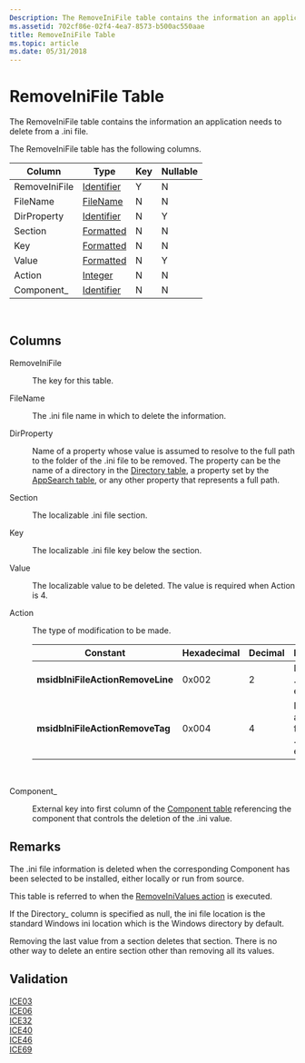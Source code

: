 ```yaml
---
Description: The RemoveIniFile table contains the information an application needs to delete from a .ini file.
ms.assetid: 702cf86e-02f4-4ea7-8573-b500ac550aae
title: RemoveIniFile Table
ms.topic: article
ms.date: 05/31/2018
---
```


# RemoveIniFile Table

The RemoveIniFile table contains the information an application needs to delete from a .ini file.

The RemoveIniFile table has the following columns.



| Column        | Type                         | Key | Nullable |
|---------------|------------------------------|-----|----------|
| RemoveIniFile | [Identifier](identifier.md) | Y   | N        |
| FileName      | [FileName](text.md)         | N   | N        |
| DirProperty   | [Identifier](identifier.md) | N   | Y        |
| Section       | [Formatted](formatted.md)   | N   | N        |
| Key           | [Formatted](formatted.md)   | N   | N        |
| Value         | [Formatted](formatted.md)   | N   | Y        |
| Action        | [Integer](integer.md)       | N   | N        |
| Component\_   | [Identifier](identifier.md) | N   | N        |



 

## Columns

<dl> <dt>

<span id="RemoveIniFile"></span><span id="removeinifile"></span><span id="REMOVEINIFILE"></span>RemoveIniFile
</dt> <dd>

The key for this table.

</dd> <dt>

<span id="FileName"></span><span id="filename"></span><span id="FILENAME"></span>FileName
</dt> <dd>

The .ini file name in which to delete the information.

</dd> <dt>

<span id="DirProperty"></span><span id="dirproperty"></span><span id="DIRPROPERTY"></span>DirProperty
</dt> <dd>

Name of a property whose value is assumed to resolve to the full path to the folder of the .ini file to be removed. The property can be the name of a directory in the [Directory table](directory-table.md), a property set by the [AppSearch table](appsearch-table.md), or any other property that represents a full path.

</dd> <dt>

<span id="Section"></span><span id="section"></span><span id="SECTION"></span>Section
</dt> <dd>

The localizable .ini file section.

</dd> <dt>

<span id="Key"></span><span id="key"></span><span id="KEY"></span>Key
</dt> <dd>

The localizable .ini file key below the section.

</dd> <dt>

<span id="Value"></span><span id="value"></span><span id="VALUE"></span>Value
</dt> <dd>

The localizable value to be deleted. The value is required when Action is 4.

</dd> <dt>

<span id="Action"></span><span id="action"></span><span id="ACTION"></span>Action
</dt> <dd>

The type of modification to be made.



| Constant                         | Hexadecimal | Decimal | Meaning                          |
|----------------------------------|-------------|---------|----------------------------------|
| **msidbIniFileActionRemoveLine** | 0x002       | 2       | Deletes .ini entry.              |
| **msidbIniFileActionRemoveTag**  | 0x004       | 4       | Deletes a tag from a .ini entry. |



 

</dd> <dt>

<span id="Component_"></span><span id="component_"></span><span id="COMPONENT_"></span>Component\_
</dt> <dd>

External key into first column of the [Component table](component-table.md) referencing the component that controls the deletion of the .ini value.

</dd> </dl>

## Remarks

The .ini file information is deleted when the corresponding Component has been selected to be installed, either locally or run from source.

This table is referred to when the [RemoveIniValues action](removeinivalues-action.md) is executed.

If the Directory\_ column is specified as null, the ini file location is the standard Windows ini location which is the Windows directory by default.

Removing the last value from a section deletes that section. There is no other way to delete an entire section other than removing all its values.

## Validation

<dl>

[ICE03](ice03.md)  
[ICE06](ice06.md)  
[ICE32](ice32.md)  
[ICE40](ice40.md)  
[ICE46](ice46.md)  
[ICE69](ice69.md)  
</dl>

 

 



